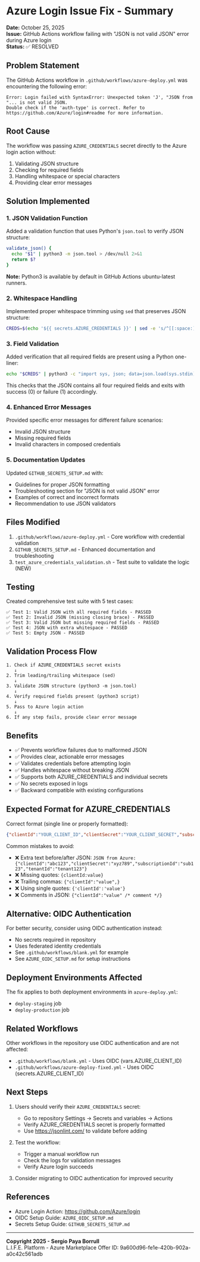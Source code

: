 # Azure Login Issue Fix - Summary

**Date:** October 25, 2025  
**Issue:** GitHub Actions workflow failing with "JSON is not valid JSON" error during Azure login  
**Status:** ✅ RESOLVED

## Problem Statement

The GitHub Actions workflow in `.github/workflows/azure-deploy.yml` was encountering the following error:

```
Error: Login failed with SyntaxError: Unexpected token 'J', "JSON from "... is not valid JSON. 
Double check if the 'auth-type' is correct. Refer to https://github.com/Azure/login#readme for more information.
```

## Root Cause

The workflow was passing `AZURE_CREDENTIALS` secret directly to the Azure login action without:
1. Validating JSON structure
2. Checking for required fields
3. Handling whitespace or special characters
4. Providing clear error messages

## Solution Implemented

### 1. JSON Validation Function
Added a validation function that uses Python's `json.tool` to verify JSON structure:
```bash
validate_json() {
  echo "$1" | python3 -m json.tool > /dev/null 2>&1
  return $?
}
```
**Note:** Python3 is available by default in GitHub Actions ubuntu-latest runners.

### 2. Whitespace Handling
Implemented proper whitespace trimming using `sed` that preserves JSON structure:
```bash
CREDS=$(echo '${{ secrets.AZURE_CREDENTIALS }}' | sed -e 's/^[[:space:]]*//' -e 's/[[:space:]]*$//')
```

### 3. Field Validation
Added verification that all required fields are present using a Python one-liner:
```bash
echo "$CREDS" | python3 -c "import sys, json; data=json.load(sys.stdin); exit(0 if all(k in data for k in ['clientId','clientSecret','subscriptionId','tenantId']) else 1)"
```
This checks that the JSON contains all four required fields and exits with success (0) or failure (1) accordingly.

### 4. Enhanced Error Messages
Provided specific error messages for different failure scenarios:
- Invalid JSON structure
- Missing required fields
- Invalid characters in composed credentials

### 5. Documentation Updates
Updated `GITHUB_SECRETS_SETUP.md` with:
- Guidelines for proper JSON formatting
- Troubleshooting section for "JSON is not valid JSON" error
- Examples of correct and incorrect formats
- Recommendation to use JSON validators

## Files Modified

1. `.github/workflows/azure-deploy.yml` - Core workflow with credential validation
2. `GITHUB_SECRETS_SETUP.md` - Enhanced documentation and troubleshooting
3. `test_azure_credentials_validation.sh` - Test suite to validate the logic (NEW)

## Testing

Created comprehensive test suite with 5 test cases:

```
✅ Test 1: Valid JSON with all required fields - PASSED
✅ Test 2: Invalid JSON (missing closing brace) - PASSED
✅ Test 3: Valid JSON but missing required fields - PASSED
✅ Test 4: JSON with extra whitespace - PASSED
✅ Test 5: Empty JSON - PASSED
```

## Validation Process Flow

```
1. Check if AZURE_CREDENTIALS secret exists
   ↓
2. Trim leading/trailing whitespace (sed)
   ↓
3. Validate JSON structure (python3 -m json.tool)
   ↓
4. Verify required fields present (python3 script)
   ↓
5. Pass to Azure login action
   ↓
6. If any step fails, provide clear error message
```

## Benefits

- ✅ Prevents workflow failures due to malformed JSON
- ✅ Provides clear, actionable error messages
- ✅ Validates credentials before attempting login
- ✅ Handles whitespace without breaking JSON
- ✅ Supports both AZURE_CREDENTIALS and individual secrets
- ✅ No secrets exposed in logs
- ✅ Backward compatible with existing configurations

## Expected Format for AZURE_CREDENTIALS

Correct format (single line or properly formatted):
```json
{"clientId":"YOUR_CLIENT_ID","clientSecret":"YOUR_CLIENT_SECRET","subscriptionId":"YOUR_SUBSCRIPTION_ID","tenantId":"YOUR_TENANT_ID"}
```

Common mistakes to avoid:
- ❌ Extra text before/after JSON: `JSON from Azure: {"clientId":"abc123","clientSecret":"xyz789","subscriptionId":"sub123","tenantId":"tenant123"}`
- ❌ Missing quotes: `{clientId:value}`
- ❌ Trailing commas: `{"clientId":"value",}`
- ❌ Using single quotes: `{'clientId':'value'}`
- ❌ Comments in JSON: `{"clientId":"value" /* comment */}`

## Alternative: OIDC Authentication

For better security, consider using OIDC authentication instead:
- No secrets required in repository
- Uses federated identity credentials
- See `.github/workflows/blank.yml` for example
- See `AZURE_OIDC_SETUP.md` for setup instructions

## Deployment Environments Affected

The fix applies to both deployment environments in `azure-deploy.yml`:
- `deploy-staging` job
- `deploy-production` job

## Related Workflows

Other workflows in the repository use OIDC authentication and are not affected:
- `.github/workflows/blank.yml` - Uses OIDC (vars.AZURE_CLIENT_ID)
- `.github/workflows/azure-deploy-fixed.yml` - Uses OIDC (secrets.AZURE_CLIENT_ID)

## Next Steps

1. Users should verify their `AZURE_CREDENTIALS` secret:
   - Go to repository Settings → Secrets and variables → Actions
   - Verify AZURE_CREDENTIALS secret is properly formatted
   - Use https://jsonlint.com/ to validate before adding
   
2. Test the workflow:
   - Trigger a manual workflow run
   - Check the logs for validation messages
   - Verify Azure login succeeds

3. Consider migrating to OIDC authentication for improved security

## References

- Azure Login Action: https://github.com/Azure/login
- OIDC Setup Guide: `AZURE_OIDC_SETUP.md`
- Secrets Setup Guide: `GITHUB_SECRETS_SETUP.md`

---

**Copyright 2025 - Sergio Paya Borrull**  
L.I.F.E. Platform - Azure Marketplace Offer ID: 9a600d96-fe1e-420b-902a-a0c42c561adb
